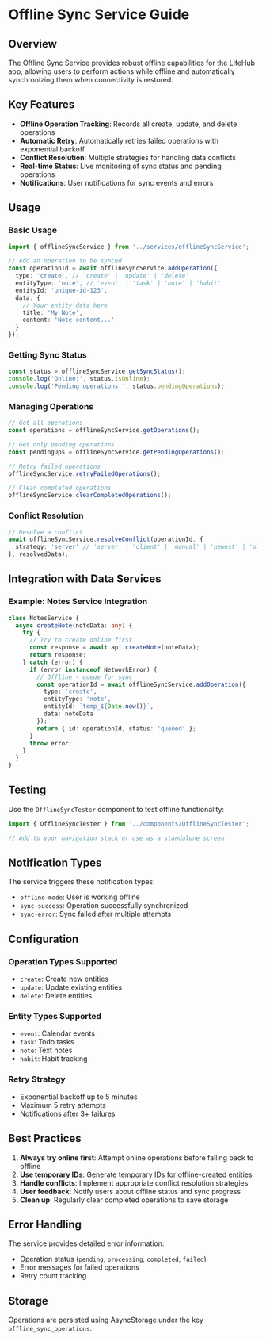 # Offline Sync Service Guide

## Overview

The Offline Sync Service provides robust offline capabilities for the LifeHub app, allowing users to perform actions while offline and automatically synchronizing them when connectivity is restored.

## Key Features

- **Offline Operation Tracking**: Records all create, update, and delete operations
- **Automatic Retry**: Automatically retries failed operations with exponential backoff
- **Conflict Resolution**: Multiple strategies for handling data conflicts
- **Real-time Status**: Live monitoring of sync status and pending operations
- **Notifications**: User notifications for sync events and errors

## Usage

### Basic Usage

```typescript
import { offlineSyncService } from '../services/offlineSyncService';

// Add an operation to be synced
const operationId = await offlineSyncService.addOperation({
  type: 'create', // 'create' | 'update' | 'delete'
  entityType: 'note', // 'event' | 'task' | 'note' | 'habit'
  entityId: 'unique-id-123',
  data: {
    // Your entity data here
    title: 'My Note',
    content: 'Note content...'
  }
});
```

### Getting Sync Status

```typescript
const status = offlineSyncService.getSyncStatus();
console.log('Online:', status.isOnline);
console.log('Pending operations:', status.pendingOperations);
```

### Managing Operations

```typescript
// Get all operations
const operations = offlineSyncService.getOperations();

// Get only pending operations
const pendingOps = offlineSyncService.getPendingOperations();

// Retry failed operations
offlineSyncService.retryFailedOperations();

// Clear completed operations
offlineSyncService.clearCompletedOperations();
```

### Conflict Resolution

```typescript
// Resolve a conflict
await offlineSyncService.resolveConflict(operationId, {
  strategy: 'server' // 'server' | 'client' | 'manual' | 'newest' | 'oldest'
}, resolvedData);
```

## Integration with Data Services

### Example: Notes Service Integration

```typescript
class NotesService {
  async createNote(noteData: any) {
    try {
      // Try to create online first
      const response = await api.createNote(noteData);
      return response;
    } catch (error) {
      if (error instanceof NetworkError) {
        // Offline - queue for sync
        const operationId = await offlineSyncService.addOperation({
          type: 'create',
          entityType: 'note',
          entityId: `temp_${Date.now()}`,
          data: noteData
        });
        return { id: operationId, status: 'queued' };
      }
      throw error;
    }
  }
}
```

## Testing

Use the `OfflineSyncTester` component to test offline functionality:

```typescript
import { OfflineSyncTester } from '../components/OfflineSyncTester';

// Add to your navigation stack or use as a standalone screen
```

## Notification Types

The service triggers these notification types:
- `offline-mode`: User is working offline
- `sync-success`: Operation successfully synchronized
- `sync-error`: Sync failed after multiple attempts

## Configuration

### Operation Types Supported
- `create`: Create new entities
- `update`: Update existing entities
- `delete`: Delete entities

### Entity Types Supported
- `event`: Calendar events
- `task`: Todo tasks
- `note`: Text notes
- `habit`: Habit tracking

### Retry Strategy
- Exponential backoff up to 5 minutes
- Maximum 5 retry attempts
- Notifications after 3+ failures

## Best Practices

1. **Always try online first**: Attempt online operations before falling back to offline
2. **Use temporary IDs**: Generate temporary IDs for offline-created entities
3. **Handle conflicts**: Implement appropriate conflict resolution strategies
4. **User feedback**: Notify users about offline status and sync progress
5. **Clean up**: Regularly clear completed operations to save storage

## Error Handling

The service provides detailed error information:
- Operation status (`pending`, `processing`, `completed`, `failed`)
- Error messages for failed operations
- Retry count tracking

## Storage

Operations are persisted using AsyncStorage under the key `offline_sync_operations`.
